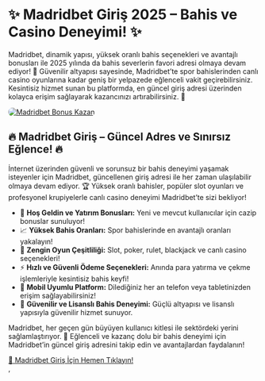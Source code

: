 <h1>✨ Madridbet Giriş 2025 – Bahis ve Casino Deneyimi! ✨</h1>
<p>Madridbet, dinamik yapısı, yüksek oranlı bahis seçenekleri ve avantajlı bonusları ile 2025 yılında da bahis severlerin favori adresi olmaya devam ediyor! 🎰 Güvenilir altyapısı sayesinde, Madridbet’te spor bahislerinden canlı casino oyunlarına kadar geniş bir yelpazede eğlenceli vakit geçirebilirsiniz. Kesintisiz hizmet sunan bu platformda, en güncel giriş adresi üzerinden kolayca erişim sağlayarak kazancınızı artırabilirsiniz. 💸</p>
<a href="https://shorto.link/VGlpt" title="Madridbet Bonus Fırsatları">
    <img src="https://i.ibb.co/5K7Ks6w/zzzz3.gif" alt="Madridbet Bonus Kazan" style="max-width:100%; height:auto; border-radius:8px;">
</a>
<div class="description">
    <h2>🔥 Madridbet Giriş – Güncel Adres ve Sınırsız Eğlence! 🔥</h2>
    <p>İnternet üzerinden güvenli ve sorunsuz bir bahis deneyimi yaşamak isteyenler için Madridbet, güncellenen giriş adresi ile her zaman ulaşılabilir olmaya devam ediyor. 🏆 Yüksek oranlı bahisler, popüler slot oyunları ve profesyonel krupiyelerle canlı casino deneyimi Madridbet’te sizi bekliyor!</p>
    <ul>
        <li>🎁 <strong>Hoş Geldin ve Yatırım Bonusları:</strong> Yeni ve mevcut kullanıcılar için cazip bonuslar sunuluyor!</li>
        <li>📈 <strong>Yüksek Bahis Oranları:</strong> Spor bahislerinde en avantajlı oranları yakalayın!</li>
        <li>🎲 <strong>Zengin Oyun Çeşitliliği:</strong> Slot, poker, rulet, blackjack ve canlı casino seçenekleri!</li>
        <li>⚡️ <strong>Hızlı ve Güvenli Ödeme Seçenekleri:</strong> Anında para yatırma ve çekme işlemleriyle kesintisiz bahis keyfi!</li>
        <li>📱 <strong>Mobil Uyumlu Platform:</strong> Dilediğiniz her an telefon veya tabletinizden erişim sağlayabilirsiniz!</li>
        <li>🔐 <strong>Güvenilir ve Lisanslı Bahis Deneyimi:</strong> Güçlü altyapısı ve lisanslı yapısıyla güvenilir hizmet sunuyor.</li>
    </ul>
    <p>Madridbet, her geçen gün büyüyen kullanıcı kitlesi ile sektördeki yerini sağlamlaştırıyor. 🌟 Eğlenceli ve kazanç dolu bir bahis deneyimi için Madridbet’in güncel giriş adresini takip edin ve avantajlardan faydalanın!</p>
    <a href="https://shorto.link/VGlpt" title="Madridbet Giriş Adresi">🔗 Madridbet Giriş İçin Hemen Tıklayın!</a>
</div>,
